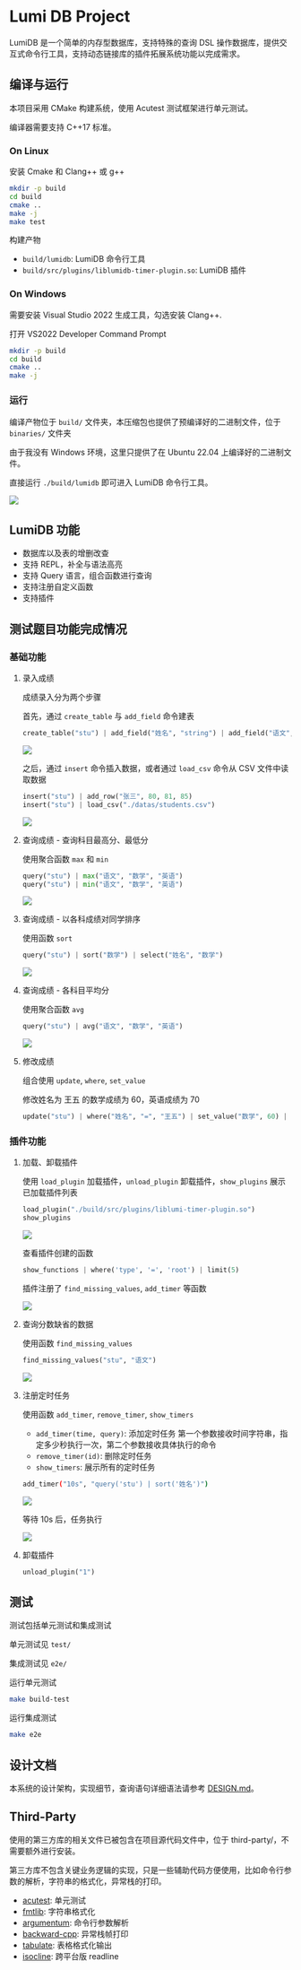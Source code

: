 # Lumi DB Project

LumiDB 是一个简单的内存型数据库，支持特殊的查询 DSL 操作数据库，提供交互式命令行工具，支持动态链接库的插件拓展系统功能以完成需求。

## 编译与运行

本项目采用 CMake 构建系统，使用 Acutest 测试框架进行单元测试。

编译器需要支持 C++17 标准。

### On Linux

安装 Cmake 和 Clang++ 或 g++

```sh
mkdir -p build
cd build
cmake ..
make -j
make test
```

构建产物

- `build/lumidb`: LumiDB 命令行工具
- `build/src/plugins/liblumidb-timer-plugin.so`: LumiDB 插件

### On Windows

需要安装 Visual Studio 2022 生成工具，勾选安装 Clang++.

打开 VS2022 Developer Command Prompt

```sh
mkdir -p build
cd build
cmake ..
make -j
```

### 运行

编译产物位于 `build/` 文件夹，本压缩包也提供了预编译好的二进制文件，位于 `binaries/` 文件夹

由于我没有 Windows 环境，这里只提供了在 Ubuntu 22.04 上编译好的二进制文件。

直接运行 `./build/lumidb` 即可进入 LumiDB 命令行工具。

<img src="./assets/run-1.png" />

## LumiDB 功能

- 数据库以及表的增删改查
- 支持 REPL，补全与语法高亮
- 支持 Query 语言，组合函数进行查询
- 支持注册自定义函数
- 支持插件

## 测试题目功能完成情况

### 基础功能

1. 录入成绩

   成绩录入分为两个步骤

   首先，通过 `create_table` 与 `add_field` 命令建表

   ```py
   create_table("stu") | add_field("姓名", "string") | add_field("语文", "float?") | add_field("数学", "float?") | add_field("英语", "float?")
   ```

   <img src="./assets/func-1.png" />

   之后，通过 `insert` 命令插入数据，或者通过 `load_csv` 命令从 CSV 文件中读取数据

   ```py
   insert("stu") | add_row("张三", 80, 81, 85)
   insert("stu") | load_csv("./datas/students.csv")
   ```

   <img src="./assets/func-2.png" />

2. 查询成绩 - 查询科目最高分、最低分

   使用聚合函数 `max` 和 `min`

   ```py
   query("stu") | max("语文", "数学", "英语")
   query("stu") | min("语文", "数学", "英语")
   ```

   <img src="./assets/fn-query-1.png" />

3. 查询成绩 - 以各科成绩对同学排序

   使用函数 `sort`

   ```py
   query("stu") | sort("数学") | select("姓名", "数学")
   ```

   <img src="./assets/fn-query-2.png" />

4. 查询成绩 - 各科目平均分

   使用聚合函数 `avg`

   ```py
   query("stu") | avg("语文", "数学", "英语")
   ```

   <img src="./assets/fn-query-3.png" />

5. 修改成绩

   组合使用 `update`, `where`, `set_value`

   修改姓名为 王五 的数学成绩为 60，英语成绩为 70

   ```py
   update("stu") | where("姓名", "=", "王五") | set_value("数学", 60) | set_value("英语", 70)
   ```

### 插件功能

1. 加载、卸载插件

   使用 `load_plugin` 加载插件，`unload_plugin` 卸载插件，`show_plugins` 展示已加载插件列表

   ```py
   load_plugin("./build/src/plugins/liblumi-timer-plugin.so")
   show_plugins
   ```

   <img src="./assets/func-plugin-1.png" />

   查看插件创建的函数

   ```py
   show_functions | where('type', '=', 'root') | limit(5)
   ```

   插件注册了 `find_missing_values`, `add_timer` 等函数

   <img src="./assets/func-plugin-2.png" />

2. 查询分数缺省的数据

   使用函数 `find_missing_values`

   ```py
   find_missing_values("stu", "语文")
   ```

   <img src="./assets/func-plugin-3.png" />

3. 注册定时任务

   使用函数 `add_timer`, `remove_timer`, `show_timers`

   - `add_timer(time, query)`: 添加定时任务 第一个参数接收时间字符串，指定多少秒执行一次，第二个参数接收具体执行的命令
   - `remove_timer(id)`: 删除定时任务
   - `show_timers`: 展示所有的定时任务

   ```sh
   add_timer("10s", "query('stu') | sort('姓名')")
   ```

   <img src="./assets/func-plugin-4.png" />

   等待 10s 后，任务执行

   <img src="./assets/func-plugin-5.png" />

4. 卸载插件

   ```py
   unload_plugin("1")
   ```

## 测试

测试包括单元测试和集成测试

单元测试见 `test/`

集成测试见 `e2e/`

运行单元测试

```sh
make build-test
```

运行集成测试

```sh
make e2e
```

## 设计文档

本系统的设计架构，实现细节，查询语句详细语法请参考 [DESIGN.md](DESIGN.md)。

## Third-Party

使用的第三方库的相关文件已被包含在项目源代码文件中，位于 third-party/，不需要额外进行安装。

第三方库不包含关键业务逻辑的实现，只是一些辅助代码方便使用，比如命令行参数的解析，字符串的格式化，异常栈的打印。

- [acutest](https://github.com/mity/acutest): 单元测试
- [fmtlib](https://github.com/fmtlib/fmt): 字符串格式化
- [argumentum](https://github.com/mmahnic/argumentum): 命令行参数解析
- [backward-cpp](https://github.com/bombela/backward-cpp): 异常栈帧打印
- [tabulate](https://github.com/p-ranav/tabulate): 表格格式化输出
- [isocline](https://github.com/daanx/isocline): 跨平台版 readline
